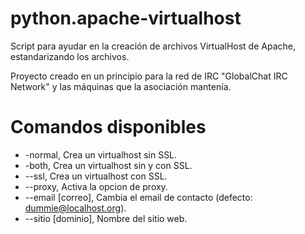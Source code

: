 # python.apache-virtualhost
 Script para ayudar en la creación de archivos VirtualHost de Apache, estandarizando los archivos.

 Proyecto creado en un principio para la red de IRC "GlobalChat IRC Network" y las máquinas que la asociación mantenía.

# Comandos disponibles
 * -normal, Crea un virtualhost sin SSL.
 * -both, Crea un virtualhost sin y con SSL.
 * --ssl, Crea un virtualhost con SSL.
 * --proxy, Activa la opcion de proxy.
 * --email [correo], Cambia el email de contacto (defecto: dummie@localhost.org).
 * --sitio [dominio], Nombre del sitio web.
 